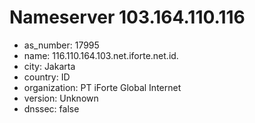 # Nameserver 103.164.110.116

* as_number: 17995
* name: 116.110.164.103.net.iforte.net.id.
* city: Jakarta
* country: ID
* organization: PT iForte Global Internet
* version: Unknown
* dnssec: false
